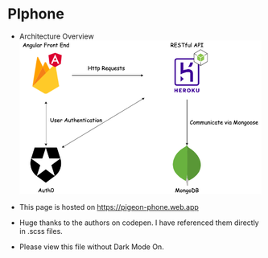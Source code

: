 # PIphone
* Architecture Overview
![Alt text here](pigeon-phone.png)
* This page is hosted on https://pigeon-phone.web.app

* Huge thanks to the authors on codepen. I have referenced them directly in .scss files.

* Please view this file without Dark Mode On.
